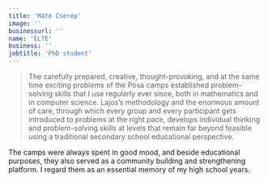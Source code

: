 ```yaml
---
title: 'Máté Cserép'
image: ''
businessurl: ''
name: 'ELTE'
business: ''
jobtitle: 'PhD student'
---
```


> The carefully prepared, creative, thought-provoking, and at the same time exciting problems of the Pósa camps established problem-solving skills that I use regularly ever since, both in mathematics and in computer science. Lajos’s methodology and the enormous amount of care, through which every group and every participant gets introduced to problems at the right pace, develops individual thinking and problem-solving skills at levels that remain far beyond feasible using a traditional secondary school educational perspective.

The camps were always spent in good mood, and beside educational purposes, they also served as a community building and strengthening platform. I regard them as an essential memory of my high school years.
